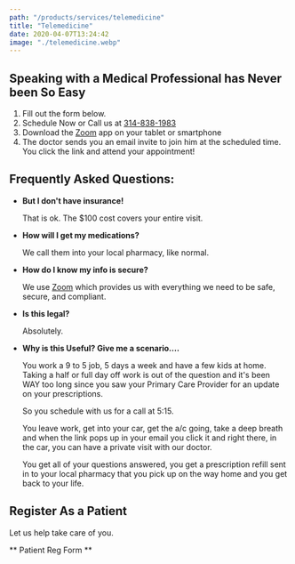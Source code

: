 ```yaml
---
path: "/products/services/telemedicine"
title: "Telemedicine"
date: 2020-04-07T13:24:42
image: "./telemedicine.webp"
---
```


## Speaking with a Medical Professional has Never been So Easy

1. Fill out the form below.
2. Schedule Now or Call us at <a href="tel:314-838-1983">314-838-1983</a>
3. Download the <a href="https://zoom.us/" target="blank" rel="noopener noreferrer">Zoom</a> app on your tablet or smartphone
4. The doctor sends you an email invite to join him at the scheduled time. You click the link and attend your appointment!

## Frequently Asked Questions:

- **But I don't have insurance!**

  That is ok. The \$100 cost covers your entire visit.
  ​

* **How will I get my medications?**

  We call them into your local pharmacy, like normal.

* **How do I know my info is secure?**

  We use <a href="https://zoom.us/" target="blank" rel="noopener noreferrer">Zoom</a> which provides us with everything we need to be safe, secure, and compliant.
  ​

* **Is this legal?**

  Absolutely.
  ​

* **Why is this Useful? Give me a scenario....**

  You work a 9 to 5 job, 5 days a week and have a few kids at home.
  Taking a half or full day off work is out of the question and it's been WAY too long since you saw your Primary Care Provider for an update on your prescriptions.

  So you schedule with us for a call at 5:15.

  You leave work, get into your car, get the a/c going, take a deep breath and when the link pops up in your email you click it and right there, in the car, you can have a private visit with our doctor.

  You get all of your questions answered, you get a prescription refill sent in to your local pharmacy that you pick up on the way home and you get back to your life.

## Register As a Patient

Let us help take care of you.

** Patient Reg Form **
